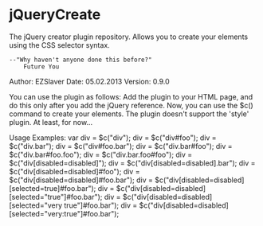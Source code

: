 jQueryCreate
============

The jQuery creator plugin repository. Allows you to create your elements using the CSS selector syntax.
	
	--"Why haven't anyone done this before?"
		Future You

Author: EZSlaver 
Date: 05.02.2013
Version: 0.9.0

You can use the plugin as follows:
Add the plugin to your HTML page, and do this only after you add the jQuery reference.
Now, you can use the $c() command to create your elements.
The plugin doesn't support the 'style' plugin. At least, for now...

Usage Examples:
	var div = $c("div");
	div = $c("div#foo");
	div = $c("div.bar");
	div = $c("div#foo.bar");
	div = $c("div.bar#foo");
	div = $c("div.bar#foo.foo");
	div = $c("div.bar.foo#foo");
	div = $c("div[disabled=disabled]");
	div = $c("div[disabled=disabled].bar");
	div = $c("div[disabled=disabled]#foo");
	div = $c("div[disabled=disabled]#foo.bar");
	div = $c("div[disabled=disabled][selected=true]#foo.bar");
	div = $c("div[disabled=disabled][selected=\"true\"]#foo.bar");
	div = $c("div[disabled=disabled][selected=\"very true\"]#foo.bar");
	div = $c("div[disabled=disabled][selected=\"very:true\"]#foo.bar");

